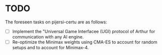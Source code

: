 # TODO
The foreseen tasks on pijersi-certu are as follows:

- [ ] Implement the "Universal Game Interfacee (UGI) protocol of Arthur for communication with any AI engine.
- [ ] Re-optimize the Minimax weights using CMA-ES to account for random setups and to account for Minimax-4.
